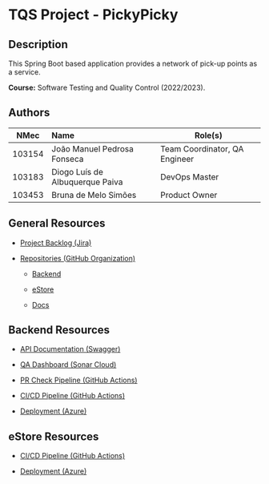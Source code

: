 # TQS Project - PickyPicky

## Description

This Spring Boot based application provides a network of pick-up points as a service.



**Course:** Software Testing and Quality Control (2022/2023).

## Authors

| NMec   | Name                            | Role(s)                       |
| ------ |:------------------------------- | ----------------------------- |
| 103154 | João Manuel Pedrosa Fonseca     | Team Coordinator, QA Engineer |
| 103183 | Diogo Luís de Albuquerque Paiva | DevOps Master                 |
| 103453 | Bruna de Melo Simões            | Product Owner                 |

## General Resources

* [Project Backlog (Jira)](https://tqs-project.atlassian.net/jira/software/projects/TP/boards/1/backlog)

* [Repositories (GitHub Organization)](https://github.com/TQS-Project-PickyPicky)
  
  * [Backend](https://github.com/TQS-Project-PickyPicky/Backend)
  
  * [eStore](https://github.com/TQS-Project-PickyPicky/eStore)
  
  * [Docs](https://github.com/TQS-Project-PickyPicky/Docs)

## Backend Resources

* [API Documentation (Swagger)]()

* [QA Dashboard (Sonar Cloud)](https://sonarcloud.io/summary/new_code?id=tqs-project-backend)

* [PR Check Pipeline (GitHub Actions)](https://github.com/TQS-Project-PickyPicky/Backend/blob/main/.github/workflows/pr_check.yml)

* [CI/CD Pipeline (GitHub Actions)](https://github.com/TQS-Project-PickyPicky/Backend/blob/main/.github/workflows/deployment.yml)

* [Deployment (Azure)](https://pickypicky.azurewebsites.net/)

## eStore Resources

* [CI/CD Pipeline (GitHub Actions)](https://github.com/TQS-Project-PickyPicky/eStore/blob/main/.github/workflows/deployment.yml)

* [Deployment (Azure)](https://e-store.azurewebsites.net/)
